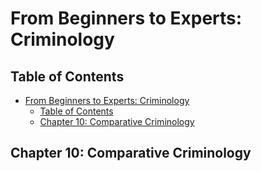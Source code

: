 # From Beginners to Experts: Criminology
## Table of Contents
- [From Beginners to Experts: Criminology](#from-beginners-to-experts-criminology)
  - [Table of Contents](#table-of-contents)
  - [Chapter 10: Comparative Criminology](#chapter-10-comparative-criminology)

## Chapter 10: Comparative Criminology